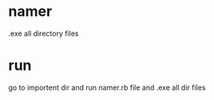 # namer
.exe all directory files
# run
go to importent dir and run namer.rb file
and .exe all dir files
